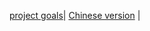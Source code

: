 
<html>
<head>
<title> Working title </title>
</head>
<style>

body {
  background-color: rgb(252,237,239);
}

h1 {
  color: rgba(79,79,79,1);
  text-align: center;
}

p {
  font-family: arial;
  font-size: 20px;
}
</style>
<body>
<nav>
<a href="organization_and_focus_in_remote_learning/projectgoals.html/">project goals</a>|
<a href="organization_and_focus_in_remote_learning/Guide_to_scheduling_chinese.md/">Chinese version</a> |
